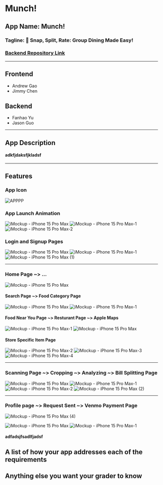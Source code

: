 # Munch!


## App Name: Munch!
### Tagline: 📸 Snap, Split, Rate: Group Dining Made Easy!
### [Backend Repository Link](https://github.com/yufanhao/munch-backend)
---------------
## Frontend
* Andrew Gao
* Jimmy Chen

## Backend
* Fanhao Yu
* Jason Guo
---------------
## App Description
#### adkfjdaksfjkladsf
---------------

## Features

### App Icon
![APPPP](https://github.com/user-attachments/assets/69596dad-2b01-42ce-a697-22e1b61f8bd3)

### App Launch Animation
![iMockup - iPhone 15 Pro Max](https://github.com/user-attachments/assets/8a974788-0021-44f1-8bae-6efcb5c595fe)               ![iMockup - iPhone 15 Pro Max-1](https://github.com/user-attachments/assets/2d8d471d-de48-4d4e-97fc-dd0ee78991da)               ![iMockup - iPhone 15 Pro Max-2](https://github.com/user-attachments/assets/7cb9c7b4-168b-4e4e-903a-da4883d5eb3f)

### Login and Signup Pages
![iMockup - iPhone 15 Pro Max](https://github.com/user-attachments/assets/ebc0b03b-1cce-4c58-a50d-a0ee89d41e2c)               ![iMockup - iPhone 15 Pro Max-1](https://github.com/user-attachments/assets/601a9f16-2848-48b0-a506-600df1e37ac4)               ![iMockup - iPhone 15 Pro Max (1)](https://github.com/user-attachments/assets/1281fcf6-e7a8-4900-92e3-181613fb3c10)


---

### Home Page ~> ...
![iMockup - iPhone 15 Pro Max](https://github.com/user-attachments/assets/b0780031-c2c4-482d-8829-777ea1d86f0b)

#### Search Page ~> Food Category Page 
![iMockup - iPhone 15 Pro Max](https://github.com/user-attachments/assets/82868873-12ee-4cdc-a8c7-5744a28fae37)               ![iMockup - iPhone 15 Pro Max-1](https://github.com/user-attachments/assets/8ee697ff-06de-464d-aef2-abe6e35fbbd6)               

#### Food Near You Page ~> Resturant Page ~> Apple Maps
![iMockup - iPhone 15 Pro Max-1](https://github.com/user-attachments/assets/b5081dcb-a9e6-4b63-ad70-ad26f446e2b4)               ![iMockup - iPhone 15 Pro Max](https://github.com/user-attachments/assets/60e58be6-2aff-47dd-a43f-16a5a18392f2)

#### Store Specific Item Page
![iMockup - iPhone 15 Pro Max-2](https://github.com/user-attachments/assets/918a489d-9606-4b5a-93dd-5d1dd18c2318)               ![iMockup - iPhone 15 Pro Max-3](https://github.com/user-attachments/assets/f45ae2d8-c4b7-4657-a0a5-d90f900a9cdd)               ![iMockup - iPhone 15 Pro Max-4](https://github.com/user-attachments/assets/4e2e4e47-2d50-4de1-8de8-803f4df2831f)

---

### Scanning Page ~> Cropping ~> Analyzing ~> Bill Splitting Page
![iMockup - iPhone 15 Pro Max](https://github.com/user-attachments/assets/3ce3084c-7f03-4c1a-906f-dcc413ace1e5)               ![iMockup - iPhone 15 Pro Max-1](https://github.com/user-attachments/assets/75ef1975-b306-44e6-b65d-4593cf1f941d)              
![iMockup - iPhone 15 Pro Max-2](https://github.com/user-attachments/assets/41b014ca-a105-4364-b09b-ef847552d482)               ![iMockup - iPhone 15 Pro Max (2)](https://github.com/user-attachments/assets/a90a4aa0-dcf2-49d3-afc5-a4525dfe9e06)

---

### Profile page ~> Request Sent ~> Venmo Payment Page
![iMockup - iPhone 15 Pro Max (4)](https://github.com/user-attachments/assets/ba0b742c-220c-4b55-a14b-2454ebd1d3d5)

![iMockup - iPhone 15 Pro Max](https://github.com/user-attachments/assets/b569467d-24fe-4938-90ac-7f9701287527)
![iMockup - iPhone 15 Pro Max-1](https://github.com/user-attachments/assets/12c8ae25-86a0-4501-a10f-be42804d09eb)



#### adfadsjfsadlfjadsf

## A list of how your app addresses each of the requirements
## Anything else you want your grader to know

